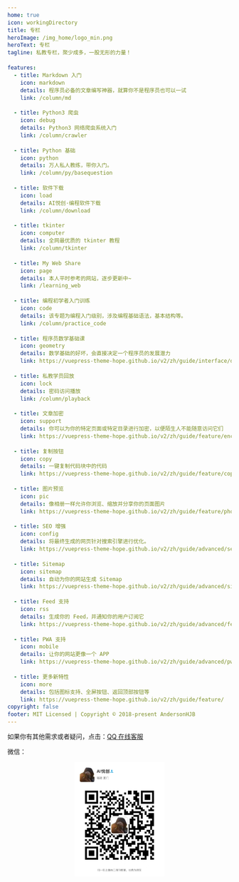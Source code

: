 ```yaml
---
home: true
icon: workingDirectory
title: 专栏
heroImage: /img_home/logo_min.png
heroText: 专栏
tagline: 私教专栏，聚少成多，一股无形的力量！

features:
  - title: Markdown 入门
    icon: markdown
    details: 程序员必备的文章编写神器，就算你不是程序员也可以一试
    link: /column/md

  - title: Python3 爬虫
    icon: debug
    details: Python3 网络爬虫系统入门
    link: /column/crawler

  - title: Python 基础
    icon: python
    details: 万人私人教练，带你入门。
    link: /column/py/basequestion

  - title: 软件下载
    icon: load
    details: AI悦创·编程软件下载
    link: /column/download

  - title: tkinter
    icon: computer
    details: 全网最优质的 tkinter 教程
    link: /column/tkinter

  - title: My Web Share
    icon: page
    details: 本人平时参考的网站，逐步更新中~
    link: /learning_web

  - title: 编程初学者入门训练
    icon: code
    details: 该专题为编程入门级别，涉及编程基础语法，基本结构等。
    link: /column/practice_code

  - title: 程序员数学基础课
    icon: geometry
    details: 数学基础的好坏，会直接决定一个程序员的发展潜力
    link: https://vuepress-theme-hope.github.io/v2/zh/guide/interface/darkmode.html

  - title: 私教学员回放
    icon: lock
    details: 密码访问播放
    link: /column/playback

  - title: 文章加密
    icon: support
    details: 你可以为你的特定页面或特定目录进行加密，以便陌生人不能随意访问它们
    link: https://vuepress-theme-hope.github.io/v2/zh/guide/feature/encrypt.html

  - title: 复制按钮
    icon: copy
    details: 一键复制代码块中的代码
    link: https://vuepress-theme-hope.github.io/v2/zh/guide/feature/copy-code.html

  - title: 图片预览
    icon: pic
    details: 像相册一样允许你浏览、缩放并分享你的页面图片
    link: https://vuepress-theme-hope.github.io/v2/zh/guide/feature/photo-swipe.html

  - title: SEO 增强
    icon: config
    details: 将最终生成的网页针对搜索引擎进行优化。
    link: https://vuepress-theme-hope.github.io/v2/zh/guide/advanced/seo.html

  - title: Sitemap
    icon: sitemap
    details: 自动为你的网站生成 Sitemap
    link: https://vuepress-theme-hope.github.io/v2/zh/guide/advanced/sitemap.html

  - title: Feed 支持
    icon: rss
    details: 生成你的 Feed，并通知你的用户订阅它
    link: https://vuepress-theme-hope.github.io/v2/zh/guide/advanced/feed.html

  - title: PWA 支持
    icon: mobile
    details: 让你的网站更像一个 APP
    link: https://vuepress-theme-hope.github.io/v2/zh/guide/advanced/pwa.html

  - title: 更多新特性
    icon: more
    details: 包括图标支持、全屏按钮、返回顶部按钮等
    link: https://vuepress-theme-hope.github.io/v2/zh/guide/feature/
copyright: false
footer: MIT Licensed | Copyright © 2018-present AndersonHJB
---
```


如果你有其他需求或者疑问，点击：[QQ 在线客服](http://wpa.qq.com/msgrd?v=3&uin=1432803776&site=qq&menu=yes)

微信：

<div align=center><img src="/ewm/Jiabcdefh.jpg" alt="微信号：Jiabcdefh" style="zoom:25%;" /></div>
